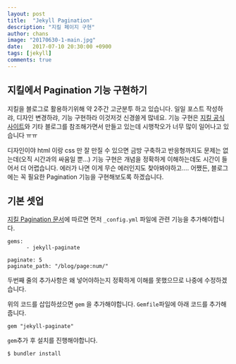 ```yaml
---
layout: post
title:  "Jekyll Pagination"
description: "지킬 페이지 구현"
author: chans
image: "20170630-1-main.jpg"
date:   2017-07-10 20:30:00 +0900
tags: [jekyll]
comments: true
---
```


## 지킬에서 Pagination 기능 구현하기
지킬을 블로그로 활용하기위해 약 2주간 고군분투 하고 있습니다. 일일 포스트 작성하랴, 디자인 변경하랴, 기능 구현하라 이것저것 신경쓸게 많네요. 기능 구현은 [지킬 공식 사이트](https://jekyllrb.com/docs)와 기타 블로그를 참조해가면서 만들고 있는데 시행착오가 너무 많이 일어나고 있습니다 ㅠㅠ

디자인이야 html 이랑 css 만 잘 만질 수 있으면 금방 구축하고 반응형까지도 문제는 없는데(오직 시간과의 싸움일 뿐...) 기능 구현은 개념을 정확하게 이해하는데도 시간이 들어서 더 어렵습니다. 에러가 나면 이게 무슨 에러인지도 찾아봐야하고.... 어쨌든, 블로그에는 꼭 필요한 Pagination 기능을 구현해보도록 하겠습니다. 

## 기본 셋업
[지킬 Pagination 문서](https://jekyllrb.com/docs/pagination/)에 따르면 먼저 `_config.yml` 파일에 관련 기능을 추가해야합니다. 
``` 
gems: 
      - jekyll-paginate
      
paginate: 5
paginate_path: "/blog/page:num/"
```
두번째 줄의 추가사항은 왜 넣어야하는지 정확하게 이해를 못했으므로 나중에 수정하겠습니다.

위의 코드를 삽입하셨으면 `gem` 을 추가해야합니다. `Gemfile`파일에 아래 코드를 추가해줍니다.
```
gem "jekyll-paginate"
```

`gem`추가 후 설치를 진행해야합니다. 
``` sh
$ bundler install
```


<!--## 번외: DISQUS 연결하기
[xho95's Swift Life 블로그](https://xho95.github.io/blog/jekyll/disqus/migration/2017/01/20/Add-Disqus-to-Jekyll.html)의 포스트를 참고하시면 좋겠습니다. -->


